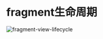 # fragment生命周期
![fragment-view-lifecycle](https://user-images.githubusercontent.com/57212793/130054413-8f384984-07dd-442a-a030-e953ed367406.png)

